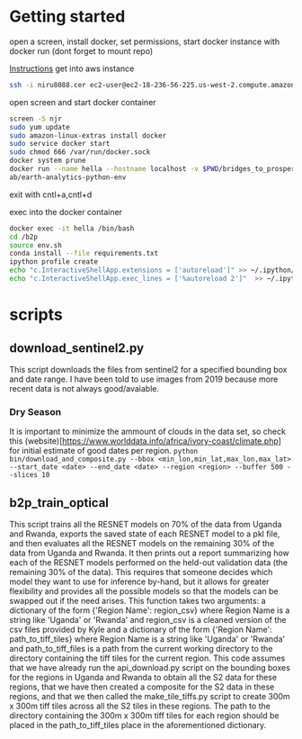 
# Getting started 
open a screen, install docker, set permissions, start docker instance with docker run (dont forget to mount repo)

[Instructions](https://docs.google.com/document/d/1SiW0amSxxCDKeDycJTu-SBKYeerSx2lM9a7lR_F3PYs/edit#)
get into aws instance
``` bash 
ssh -i niru8088.cer ec2-user@ec2-18-236-56-225.us-west-2.compute.amazonaws.com 
```

open screen and start docker container
``` bash 
screen -S njr
sudo yum update 
sudo amazon-linux-extras install docker
sudo service docker start
sudo chmod 666 /var/run/docker.sock
docker system prune
docker run --name hella --hostname localhost -v $PWD/bridges_to_prosperity_ML:/b2p -it -p 8888:8888 earthl
ab/earth-analytics-python-env
```
exit with cntl+a,cntl+d

exec into the docker container
``` bash 
docker exec -it hella /bin/bash
cd /b2p
source env.sh
conda install --file requirements.txt
ipython profile create
echo "c.InteractiveShellApp.extensions = ['autoreload']" >> ~/.ipython/profile_default/ipython_config.py 
echo "c.InteractiveShellApp.exec_lines = ['%autoreload 2']"  >> ~/.ipython/profile_default/ipython_config.py 
```

# scripts 


## download_sentinel2.py

This script downloads the files from sentinel2 for a specified bounding box and date range. I have been told to use images from 2019 because more recent data is not always good/avaiable.

### Dry Season 
It is important to minimize the ammount of clouds in the data set, so check this (website)[https://www.worlddata.info/africa/ivory-coast/climate.php] for initial estimate of good dates per region. 
`python bin/download_and_composite.py --bbox <min_lon,min_lat,max_lon,max_lat> --start_date <date> --end_date <date> --region <region> --buffer 500 --slices 10`
## b2p_train_optical

This script trains all the RESNET models on 70% of the data from Uganda and Rwanda, exports the saved state of each RESNET model to a pkl file, and then evaluates all the RESNET models on the remaining 30% of the data from Uganda and Rwanda. 
It then prints out a report summarizing how each of the RESNET models performed on the held-out validation data (the remaining 30% of the data). This requires that someone decides which model they want to use for inference by-hand, but it allows for greater flexibility and provides all the possible models so that the models can be swapped out if the need arises. This function takes two arguments: a dictionary of the form {'Region Name': region_csv} where Region Name is a string like 'Uganda' or 'Rwanda' and region_csv is a cleaned version of the csv files provided by Kyle and a dictionary of the form {'Region Name': path_to_tiff_tiles} where Region Name is a string like 'Uganda' or 'Rwanda' and path_to_tiff_files is a path from the current working directory to the directory containing the tiff tiles for the current region.  This code assumes that we have already run the api_download.py script on the bounding boxes for the regions in Uganda and Rwanda to obtain all the S2 data for these regions, that we have then created a composite for the S2 data in these regions, and that we then called the make_tile_tiffs.py script to create 300m x 300m tiff tiles across all the S2 tiles in these regions. The path to the directory containing the 300m x 300m tiff tiles for each region should be placed in the path_to_tiff_tiles place in the 
aforementioned dictionary. 
